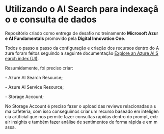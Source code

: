 

# Utilizando o AI Search para indexação e consulta de dados



Repositório criado como entrega de desafio no treinamento **Microsoft Azure AI Fundamentals** promovido pela **Digital Innovation One**.



Todos o passo a passo da configuração e criação dos recursos dentro do Azure foram feitos seguindo a seguinte documentação [Explore an Azure AI Search index (UI)](https://microsoftlearning.github.io/mslearn-ai-fundamentals/Instructions/Labs/11-ai-search.html).



Resumidamente, foi preciso criar:



- Azure AI Search Resource;

- Azure AI Service Resource;

- Storage Account;



No Storage Account é preciso fazer o upload das reviews relacionadas a uma cafeteria, com isso conseguimos criar um recurso baseado em inteligência artificial que nos permite fazer consultas rápidas dentro do prompt, extrair insights e também fazer análise de sentimentos de forma rápida e em massa.
